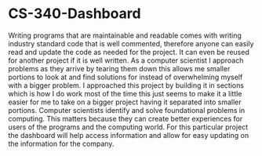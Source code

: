 # CS-340-Dashboard

Writing programs that are maintainable and readable comes with writing industry standard code that is well commented, therefore anyone can easily read and update the code as needed for the project. It can even be reused for another project if it is well written. As a computer scientist I approach problems as they arrive by tearing them down this allows me smaller portions to look at and find solutions for instead of overwhelming myself with a bigger problem. I approached this project by building it in sections which is how I do work most of the time this just seems to make it a little easier for me to take on a bigger project having it separated into smaller portions. Computer scientists identify and solve foundational problems in computing. This matters because they can create better experiences for users of the programs and the computing world. For this particular project the dashboard will help access information and allow for easy updating on the information for the company.
